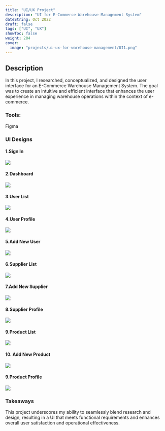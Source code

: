 ```yaml
---
title: "UI/UX Project"
description: "UI for E-Commerce Warehouse Management System"
dateString: Oct 2022
draft: false
tags: ["UI", "UX"]
showToc: false
weight: 204
cover:
  image: "projects/ui-ux-for-warehouse-management/UI1.png"
---
```


## Description

In this project, I researched, conceptualized, and designed the user interface for an E-Commerce Warehouse Management System. The goal was to create an intuitive and efficient interface that enhances the user experience in managing warehouse operations within the context of e-commerce.

### Tools:

Figma

### UI Designs

#### 1.Sign In

![](/projects/ui-ux-for-warehouse-management/UI5.png)

#### 2.Dashboard

![](/projects/ui-ux-for-warehouse-management/UI1.png)

#### 3.User List

![](/projects/ui-ux-for-warehouse-management/UI2.png)

#### 4.User Profile

![](/projects/ui-ux-for-warehouse-management/UI4.png)

#### 5.Add New User

![](/projects/ui-ux-for-warehouse-management/UI3.png)

#### 6.Supplier List

![](/projects/ui-ux-for-warehouse-management/UI6.png)

#### 7.Add New Supplier

![](/projects/ui-ux-for-warehouse-management/UI7.png)

#### 8.Supplier Profile

![](/projects/ui-ux-for-warehouse-management/UI8.png)

#### 9.Product List

![](/projects/ui-ux-for-warehouse-management/UI12.png)

#### 10. Add New Product

![](/projects/ui-ux-for-warehouse-management/UI10.png)

#### 9.Product Profile

![](/projects/ui-ux-for-warehouse-management/UI11.png)

### Takeaways

This project underscores my ability to seamlessly blend research and design, resulting in a UI that meets functional requirements and enhances overall user satisfaction and operational effectiveness.
